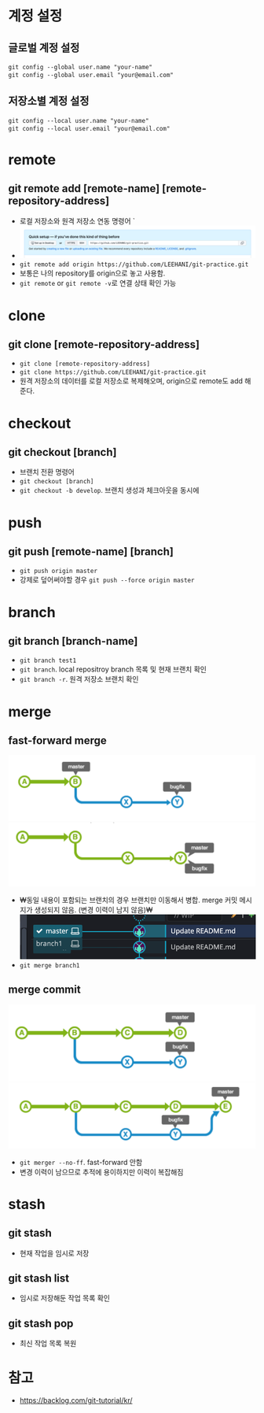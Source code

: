 
# 계정 설정 
## 글로벌 계정 설정 
```
git config --global user.name "your-name"
git config --global user.email "your@email.com"
```

## 저장소별 계정 설정 
```
git config --local user.name "your-name"
git config --local user.email "your@email.com"
```

# remote 
## git remote add [remote-name] [remote-repository-address]
- 로컬 저장소와 원격 저장소 연동 명령어 `
- ![remote](./images/remote.png)
- `git remote add origin https://github.com/LEEHANI/git-practice.git`
- 보통은 나의 repository를 origin으로 놓고 사용함. 
- `git remote` or `git remote -v`로 연결 상태 확인 가능

# clone
## git clone [remote-repository-address] 
- `git clone [remote-repository-address]`
- `git clone https://github.com/LEEHANI/git-practice.git`
- 원격 저장소의 데이터를 로컬 저장소로 복제해오며, origin으로 remote도 add 해준다. 

# checkout
## git checkout [branch] 
- 브랜치 전환 명령어 
- `git checkout [branch]`
- `git checkout -b develop`. 브랜치 생성과 체크아웃을 동시에 

# push 
## git push [remote-name] [branch]
- `git push origin master`
- 강제로 덮어써야할 경우 `git push --force origin master`

# branch 
## git branch [branch-name]
- `git branch test1` 
- `git branch`. local repositroy branch 목록 및 현재 브랜치 확인 
- `git branch -r`. 원격 저장소 브랜치 확인 

# merge
## fast-forward merge 
![merge-bugfix-branch-ff](./images/merge-bugfix-branch-ff.png)
![merge-fast-forward](./images/merge-fast-forward.png)
- ₩동일 내용이 포함되는 브랜치의 경우 브랜치만 이동해서 병합. merge 커밋 메시지가 생성되지 않음. (변경 이력이 남지 않음)₩
![merge-fast-forward-practice](./images/merge-fast-forward-practice.png)
- `git merge branch1`

## merge commit 
![merge-bugfix-branch](./images/merge-bugfix-branch.png)
![merge-commit](./images/merge-commit.png)
- `git merger --no-ff`. fast-forward 안함 
- 변경 이력이 남으므로 추적에 용이하지만 이력이 복잡해짐 

# stash 
## git stash 
- 현재 작업을 임시로 저장 
## git stash list 
- 임시로 저장해둔 작업 목록 확인 
## git stash pop 
- 최신 작업 목록 복원 


# 참고 
- https://backlog.com/git-tutorial/kr/